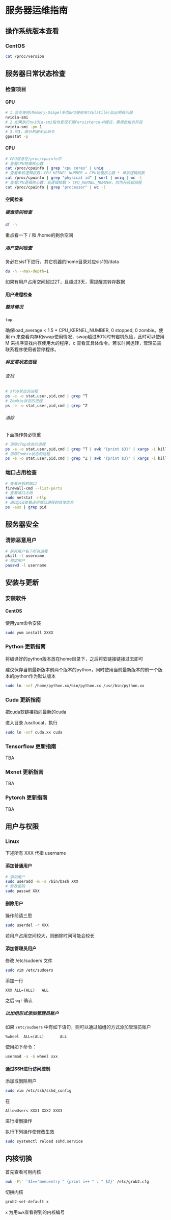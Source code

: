 # 服务器运维指南


## 操作系统版本查看

### CentOS

```bash
cat /proc/version
```

## 服务器日常状态检查

### 检查项目

#### GPU

```bash
# 1.显存使用(Memory-Usage)多而GPU使用率(Volatile)低证明有问题
nvidia-smi
# 2.如果执行nvidia-smi指令发现不是Persistence-M模式，需用此指令开启
nvidia-smi -pm 1
# 3.同1，部分机器无此命令
gpustat -p
```

#### CPU

```bash
# CPU信息在/proc/cpuinfo中
# 查看CPU物理核心数
cat /proc/cpuinfo | grep "cpu cores" | uniq
# 查看单核逻辑核数，CPU_KERNEL_NUMBER = CPU物理核心数 * 单核逻辑核数
cat /proc/cpuinfo | grep "physical id" | sort | uniq | wc -l
# 查看CPU逻辑核心数，若逻辑核数 > CPU_KERNEL_NUMBER，则为开启超线程
cat /proc/cpuinfo | grep "processor" | wc -l
```

#### 空间检查

##### 硬盘空间检查

```bash
df -h
```

重点看一下 / 和 /home的剩余空间

##### 用户空间检查

务必在sis1下进行，其它机器的home目录对应sis1的/data

```bash
du -h --max-depth=1 
```

如果有用户占用空间超过2T，且超过3天，需提醒其转存数据

#### 用户进程检查

##### 整体情况

```bash
top
```

确保load_average < 1.5 * CPU_KERNEL_NUMBER, 0 stopped, 0 zombie。使用 m 来查看内存和swap使用情况，swap超过80%时有宕机危险，此时可以使用 M 来排序查找内存使用大的程序，c 查看其具体命令。若长时间运转，管理员需联系程序使用者暂停程序。

##### 非正常状态进程

###### 查找

```bash
# sTop状态的进程
ps -e -o stat,user,pid,cmd | grep ^T
# Zombie状态的进程
ps -e -o stat,user,pid,cmd | grep ^Z
```

###### 清除

下面操作务必慎重

```bash
# 清除sTop状态的进程
ps -e -o stat,user,pid,cmd | grep ^T | awk '{print $3}' | xargs -i kill -9 {}
# 清除Zombie状态的进程
ps -e -o stat,user,pid,cmd | grep ^Z | awk '{print $3}' | xargs -i kill -9 {}
```

### 端口占用检查

```bash
# 查看开启的端口
firewall-cmd --list-ports
# 查看端口占用
sudo netstat -ntlp
# 通过pid查看占用端口进程的具体信息
ps -aux | grep pid
```

## 服务器安全

### 清除恶意用户

```bash
# 杀死用户名下所有进程
pkill -t username
# 锁定用户
passwd -l username
```

## 安装与更新

### 安装软件

#### CentOS

使用yum命令安装

```bash
sudo yum install XXXX
```

### Python 更新指南

将编译好的python版本放在home目录下，之后将软链接链接过去即可

建议保存当前最新版本前两个版本的python，同时使用当前最新版本的前一个版本的python作为默认版本

```bash
sudo ln -snf /home/python.xx/bin/python.xx /usr/bin/python.xx
```

### Cuda 更新指南

把cuda软链接指向最新的cuda

进入目录 /usr/local，执行

```bash
sudo ln -snf cuda.xx cuda 
```

### Tensorflow 更新指南

TBA

### Mxnet 更新指南

TBA

### Pytorch 更新指南

TBA

## 用户与权限

### Linux

下述所有 XXX 代指 username

#### 添加普通用户

```bash
# 添加用户
sudo useradd -m -s /bin/bash XXX
# 修改密码
sudo passwd XXX
```

#### 删除用户

操作前请三思

```bash
sudo userdel -r XXX
```

若用户占用空间较大，则删除时间可能会较长

#### 添加管理员用户

修改 /etc/sudoers 文件

```bash
sudo vim /etc/sudoers
```

添加一行

```
XXX	ALL=(ALL)	ALL
```

之后 `wq!` 确认

##### 以加组形式添加管理员账户
如果 `/etc/sudoers` 中有如下语句，则可以通过加组的方式添加管理员账户
```
%wheel  ALL=(ALL)       ALL
```
使用如下命令：
```bash
usermod -a -G wheel xxx
```

#### 通过SSH进行访问控制

添加或删除用户

```bash
sudo vim /etc/ssh/sshd_config
```

在

```
AllowUsers XXX1 XXX2 XXX3
```

进行增删操作

执行下列操作使修改生效

```bash
sudo systemctl reload sshd.service
```

## 内核切换
首先查看可用内核
```bash
awk -F\' '$1=="menuentry " {print i++ " : " $2}' /etc/grub2.cfg
```
切换内核
```bash
grub2-set-default x
```
`x` 为用`awk`查看得到的内核编号